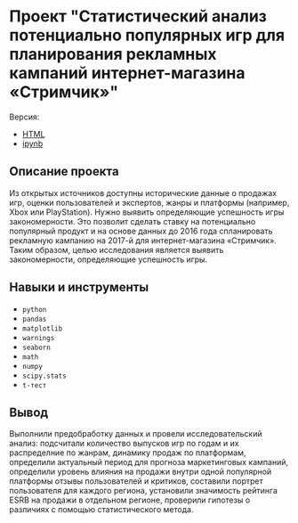 # Проект "Статистический анализ потенциально популярных игр для планирования рекламных кампаний интернет-магазина «Стримчик»"
Версия:
- [HTML](#)
- [ipynb](#)


## Описание проекта

Из открытых источников доступны исторические данные о продажах игр, оценки пользователей и экспертов, жанры и платформы (например, Xbox или PlayStation). Нужно выявить определяющие успешность игры закономерности. Это позволит сделать ставку на потенциально популярный продукт и на основе данных до 2016 года спланировать рекламную кампанию на 2017-й для интернет-магазина «Стримчик». Таким образом, целью исследования является выявить закономерности, определяющие успешность игры.

## Навыки и инструменты

- `python`
- `pandas`
- `matplotlib`
- `warnings`
- `seaborn`
- `math`  
- `numpy`
- `scipy.stats`
- `t-тест`

## Вывод

Выполнили предобработку данных и провели исследовательский анализ: подсчитали количество выпусков игр по годам и их распределние по жанрам, динамику продаж по платформам, определили актуальный период для прогноза маркетинговых кампаний, определили уровень влияния на продажи внутри одной популярной платформы отзывы пользователей и критиков, составили портрет пользователя для каждого региона, установили значимость рейтинга ESRB на продажи в отдельном регионе, проверили гипотезы о различиях с помощью статистического метода.